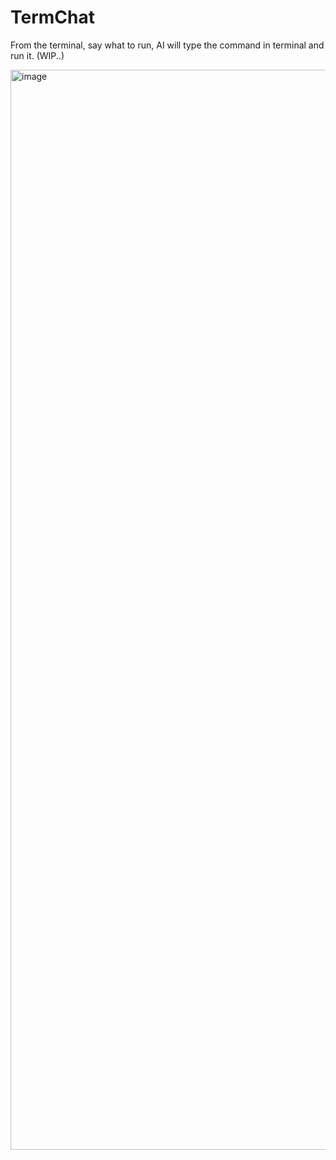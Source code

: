 # TermChat
From the terminal, say what to run, AI will type the command in terminal and run it. (WIP..)


<!--
<img width="838" alt="image" src="https://github.com/iamaziz/TermChat/assets/3298308/ea4dc298-e3cb-4878-94c8-00882c4fce74">
-->

<img width="1728" alt="image" src="https://github.com/iamaziz/TermChat/assets/3298308/7e6f31f1-bf07-4df9-b8c4-cc0cb1a6f80f">



